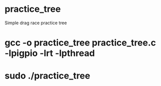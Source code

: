 # practice_tree
Simple drag race practice tree

# gcc -o practice_tree practice_tree.c -lpigpio -lrt -lpthread

# sudo ./practice_tree
